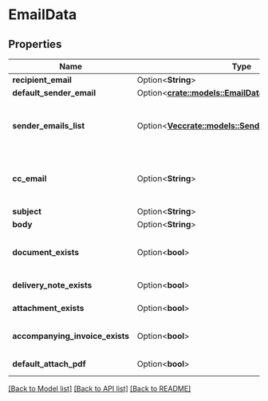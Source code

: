 # EmailData

## Properties

Name | Type | Description | Notes
------------ | ------------- | ------------- | -------------
**recipient_email** | Option<**String**> | Email recipient | [optional]
**default_sender_email** | Option<[**crate::models::EmailDataDefaultSenderEmail**](EmailData_default_sender_email.md)> |  | [optional]
**sender_emails_list** | Option<[**Vec<crate::models::SenderEmail>**](SenderEmail.md)> | List of all emails from which the document can be sent | [optional]
**cc_email** | Option<**String**> | Email cc [by default is the logged company email] | [optional]
**subject** | Option<**String**> | Email subject | [optional]
**body** | Option<**String**> | Email body | [optional]
**document_exists** | Option<**bool**> | Document exists if it is not a delivery note | [optional]
**delivery_note_exists** | Option<**bool**> | Document is a delivery note | [optional]
**attachment_exists** | Option<**bool**> | Document has attachment | [optional]
**accompanying_invoice_exists** | Option<**bool**> | Document has accompanying invoice | [optional]
**default_attach_pdf** | Option<**bool**> | Attach document pdf | [optional]

[[Back to Model list]](../README.md#documentation-for-models) [[Back to API list]](../README.md#documentation-for-api-endpoints) [[Back to README]](../README.md)


